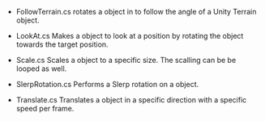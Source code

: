 
* FollowTerrain.cs
rotates a object in to follow the angle of a Unity Terrain object.

* LookAt.cs
Makes a object to look at a position by rotating the object towards the target position.

* Scale.cs
Scales a object to a specific size. The scalling can be be looped as well.

* SlerpRotation.cs
Performs a Slerp rotation on a object.

* Translate.cs
Translates a object in a specific direction with a specific speed per frame.
